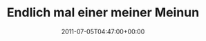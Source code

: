 ---
retweeted: false
source: <a href="http://itunes.apple.com/us/app/twitter/id409789998?mt=12" rel="nofollow">Twitter
  for Mac</a>
entities:
  hashtags: []
  symbols: []
  user_mentions: []
  urls:
  - url: http://t.co/ps6gfLW
    expanded_url: http://ignorethecode.net/blog/2011/07/04/the_capacitive_button_cult_must_be_stopped/?utm_source=feedburner&utm_medium=feed&utm_campaign=Feed%3A+IgnoreTheCode+%28ignore+the+code%29
    display_url: ignorethecode.net/blog/2011/07/0…
    indices:
    - '34'
    - '53'
display_text_range:
- '0'
- '53'
favorite_count: '0'
id_str: '88106579467059201'
truncated: false
retweet_count: '0'
id: '88106579467059201'
possibly_sensitive: false
created_at: Tue Jul 05 04:47:00 +0000 2011
favorited: false
full_text: 'Endlich mal einer meiner Meinung:'
lang: de
quote_url: http://ignorethecode.net/blog/2011/07/04/the_capacitive_button_cult_must_be_stopped/?utm_source=feedburner&utm_medium=feed&utm_campaign=Feed%3A+IgnoreTheCode+%28ignore+the+code%29
tags:
- pesos:twitter
date: '2011-07-05T04:47:00+00:00'
src: https://twitter.com/bascht/status/88106579467059201
original_url: https://twitter.com/bascht/status/88106579467059201
type: twitter_tweet
text: 'Endlich mal einer meiner Meinung:'
title: Endlich mal einer meiner Meinun

---